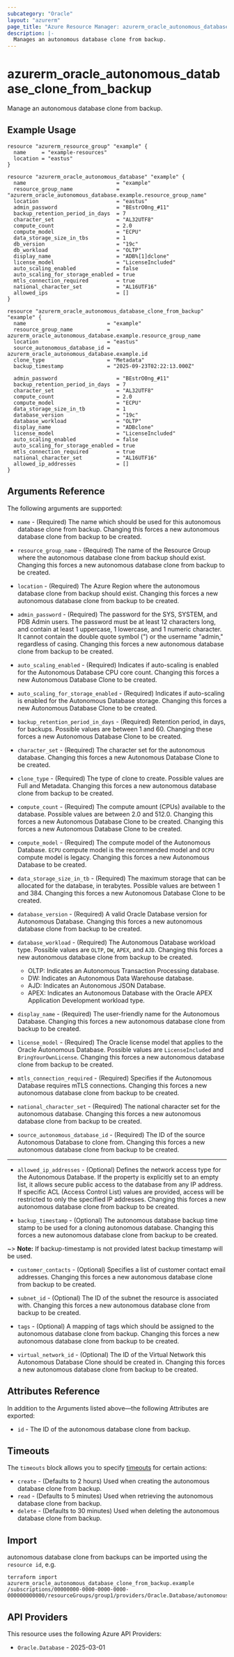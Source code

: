 ```yaml
---
subcategory: "Oracle"
layout: "azurerm"
page_title: "Azure Resource Manager: azurerm_oracle_autonomous_database_clone_from_backup"
description: |-
  Manages an autonomous database clone from backup.
---
```


# azurerm_oracle_autonomous_database_clone_from_backup

Manage an autonomous database clone from backup.

## Example Usage

```hcl
resource "azurerm_resource_group" "example" {
  name     = "example-resources"
  location = "eastus"
}

resource "azurerm_oracle_autonomous_database" "example" {
  name                             = "example"
  resource_group_name              = "azurerm_oracle_autonomous_database.example.resource_group_name"
  location                         = "eastus"
  admin_password                   = "BEstrO0ng_#11"
  backup_retention_period_in_days  = 7
  character_set                    = "AL32UTF8"
  compute_count                    = 2.0
  compute_model                    = "ECPU"
  data_storage_size_in_tbs         = 1
  db_version                       = "19c"
  db_workload                      = "OLTP"
  display_name                     = "ADB%[1]dclone"
  license_model                    = "LicenseIncluded"
  auto_scaling_enabled             = false
  auto_scaling_for_storage_enabled = true
  mtls_connection_required         = true
  national_character_set           = "AL16UTF16"
  allowed_ips                      = []
}

resource "azurerm_oracle_autonomous_database_clone_from_backup" "example" {
  name                          = "example"
  resource_group_name           = azurerm_oracle_autonomous_database.example.resource_group_name
  location                      = "eastus"
  source_autonomous_database_id = azurerm_oracle_autonomous_database.example.id
  clone_type                    = "Metadata"
  backup_timestamp              = "2025-09-23T02:22:13.000Z"

  admin_password                   = "BEstrO0ng_#11"
  backup_retention_period_in_days  = 7
  character_set                    = "AL32UTF8"
  compute_count                    = 2.0
  compute_model                    = "ECPU"
  data_storage_size_in_tb          = 1
  database_version                 = "19c"
  database_workload                = "OLTP"
  display_name                     = "ADBclone"
  license_model                    = "LicenseIncluded"
  auto_scaling_enabled             = false
  auto_scaling_for_storage_enabled = true
  mtls_connection_required         = true
  national_character_set           = "AL16UTF16"
  allowed_ip_addresses             = []
}
```

## Arguments Reference

The following arguments are supported:

* `name` - (Required) The name which should be used for this autonomous database clone from backup. Changing this forces a new autonomous database clone from backup to be created.

* `resource_group_name` - (Required) The name of the Resource Group where the autonomous database clone from backup should exist. Changing this forces a new autonomous database clone from backup to be created.

* `location` - (Required) The Azure Region where the autonomous database clone from backup should exist. Changing this forces a new autonomous database clone from backup to be created.

* `admin_password` - (Required) The password for the SYS, SYSTEM, and PDB Admin users. The password must be at least 12 characters long, and contain at least 1 uppercase, 1 lowercase, and 1 numeric character. It cannot contain the double quote symbol (") or the username "admin," regardless of casing.  Changing this forces a new autonomous database clone from backup to be created.

* `auto_scaling_enabled` - (Required) Indicates if auto-scaling is enabled for the Autonomous Database CPU core count. Changing this forces a new Autonomous Database Clone to be created.

* `auto_scaling_for_storage_enabled` - (Required) Indicates if auto-scaling is enabled for the Autonomous Database storage. Changing this forces a new Autonomous Database Clone to be created.

* `backup_retention_period_in_days` - (Required) Retention period, in days, for backups. Possible values are between 1 and 60. Changing these forces a new Autonomous Database Clone to be created.

* `character_set` - (Required) The character set for the autonomous database. Changing this forces a new Autonomous Database Clone to be created.

* `clone_type` - (Required) The type of clone to create. Possible values are Full and Metadata. Changing this forces a new autonomous database clone from backup to be created.

* `compute_count` - (Required) The compute amount (CPUs) available to the database. Possible values are between 2.0 and 512.0. Changing this forces a new Autonomous Database Clone to be created. Changing this forces a new Autonomous Database Clone to be created.

* `compute_model` - (Required) The compute model of the Autonomous Database. `ECPU` compute model is the recommended model and `OCPU` compute model is legacy. Changing this forces a new Autonomous Database to be created.

* `data_storage_size_in_tb` - (Required) The maximum storage that can be allocated for the database, in terabytes. Possible values are between 1 and 384. Changing this forces a new Autonomous Database Clone to be created.

* `database_version` - (Required) A valid Oracle Database version for Autonomous Database. Changing this forces a new autonomous database clone from backup to be created.

* `database_workload` - (Required) The Autonomous Database workload type. Possible values are `OLTP`, `DW`, `APEX`, and `AJD`. Changing this forces a new autonomous database clone from backup to be created.

    * OLTP: Indicates an Autonomous Transaction Processing database. 
    * DW: Indicates an Autonomous Data Warehouse database. 
    * AJD: Indicates an Autonomous JSON Database. 
    * APEX: Indicates an Autonomous Database with the Oracle APEX Application Development workload type.

* `display_name` - (Required) The user-friendly name for the Autonomous Database. Changing this forces a new autonomous database clone from backup to be created.

* `license_model` - (Required) The Oracle license model that applies to the Oracle Autonomous Database. Possible values are `LicenseIncluded` and `BringYourOwnLicense`. Changing this forces a new autonomous database clone from backup to be created.

* `mtls_connection_required` - (Required) Specifies if the Autonomous Database requires mTLS connections. Changing this forces a new autonomous database clone from backup to be created.

* `national_character_set` - (Required) The national character set for the autonomous database. Changing this forces a new autonomous database clone from backup to be created.

* `source_autonomous_database_id` - (Required) The ID of the source Autonomous Database to clone from. Changing this forces a new autonomous database clone from backup to be created.

---

* `allowed_ip_addresses` - (Optional) Defines the network access type for the Autonomous Database. If the property is explicitly set to an empty list, it allows secure public access to the database from any IP address. If specific ACL (Access Control List) values are provided, access will be restricted to only the specified IP addresses. Changing this forces a new autonomous database clone from backup to be created.

* `backup_timestamp` - (Optional) The autonomous database backup time stamp to be used for a cloning autonomous database. Changing this forces a new autonomous database clone from backup to be created.

~> **Note:** If backup-timestamp is not provided latest backup timestamp will be used.

* `customer_contacts` - (Optional) Specifies a list of customer contact email addresses. Changing this forces a new autonomous database clone from backup to be created.

* `subnet_id` - (Optional) The ID of the subnet the resource is associated with. Changing this forces a new autonomous database clone from backup to be created.

* `tags` - (Optional) A mapping of tags which should be assigned to the autonomous database clone from backup. Changing this forces a new autonomous database clone from backup to be created.

* `virtual_network_id` - (Optional) The ID of the Virtual Network this Autonomous Database Clone should be created in. Changing this forces a new autonomous database clone from backup to be created.

## Attributes Reference

In addition to the Arguments listed above—the following Attributes are exported: 

* `id` - The ID of the autonomous database clone from backup.

## Timeouts

The `timeouts` block allows you to specify [timeouts](https://developer.hashicorp.com/terraform/language/resources/configure#define-operation-timeouts) for certain actions:

* `create` - (Defaults to 2 hours) Used when creating the autonomous database clone from backup.
* `read` - (Defaults to 5 minutes) Used when retrieving the autonomous database clone from backup.
* `delete` - (Defaults to 30 minutes) Used when deleting the autonomous database clone from backup.

## Import

autonomous database clone from backups can be imported using the `resource id`, e.g.

```shell
terraform import azurerm_oracle_autonomous_database_clone_from_backup.example /subscriptions/00000000-0000-0000-0000-000000000000/resourceGroups/group1/providers/Oracle.Database/autonomousDatabases/example
```

## API Providers
<!-- This section is generated, changes will be overwritten -->
This resource uses the following Azure API Providers:

* `Oracle.Database` - 2025-03-01
